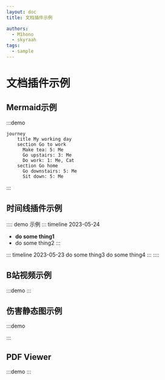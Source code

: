 ```yaml
---
layout: doc
title: 文档插件示例

authors:
  - M1hono
  - skyraah
tags:
  - sample
---
```


# 文档插件示例

## Mermaid示例

:::demo


```mermaid
journey
    title My working day
    section Go to work
      Make tea: 5: Me
      Go upstairs: 3: Me
      Do work: 1: Me, Cat
    section Go home
      Go downstairs: 5: Me
      Sit down: 5: Me
```


:::

## 时间线插件示例



:::: demo 示例
::: timeline 2023-05-24
- **do some thing1**
- do some thing2
:::

::: timeline 2023-05-23
do some thing3
do some thing4
:::
::::

## B站视频示例

:::demo
<BilibiliVideo bvid="BV1rC4y1C7z2" />
:::

## 伤害静态图示例

:::demo

<DamageChart
  mode="static"
  :incomingDamage="20"
  :armorToughness="5"
  :minDamage="4"
  :maxDamage="20"
  :maxArmorPoints="20"
  :isJavaEdition="true"
/>

:::

## PDF Viewer

:::demo
<PdfViewer pdfSource="/pdf/modding/java/test.pdf"/>
:::